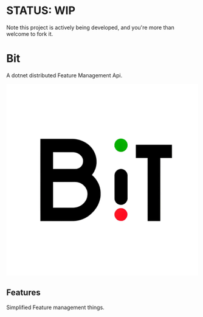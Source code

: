 ﻿# STATUS: WIP
Note this project is actively being developed, and you're more than welcome to fork it.


# Bit

A dotnet distributed Feature Management Api. 

![bit](/src/Bit.Log.Lib/docs/assets/bit-v2.png)

## Features

Simplified Feature management things.